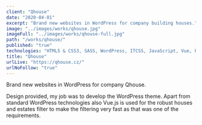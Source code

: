 ```yaml
---
client: "Qhouse"
date: "2020-04-01"
excerpt: "Brand new websites in WordPress for company building houses."
image: "../images/works/qhouse.jpg"
imageFull: "../images/works/qhouse-full.jpg"
path: "/works/qhouse/"
published: "true"
technologies: "HTML5 & CSS3, SASS, WordPress, ITCSS, JavaScript, Vue, Parcel"
title: "Qhouse"
urlLive: "https://qhouse.cz/"
urlNoFollow: "true"
---
```


Brand new websites in WordPress for company Qhouse.

Design provided, my job was to develop the WordPress theme. Apart from standard WordPress technologies also Vue.js is used for the robust houses and estates filter to make the filtering very fast as that was one of the requirements.
